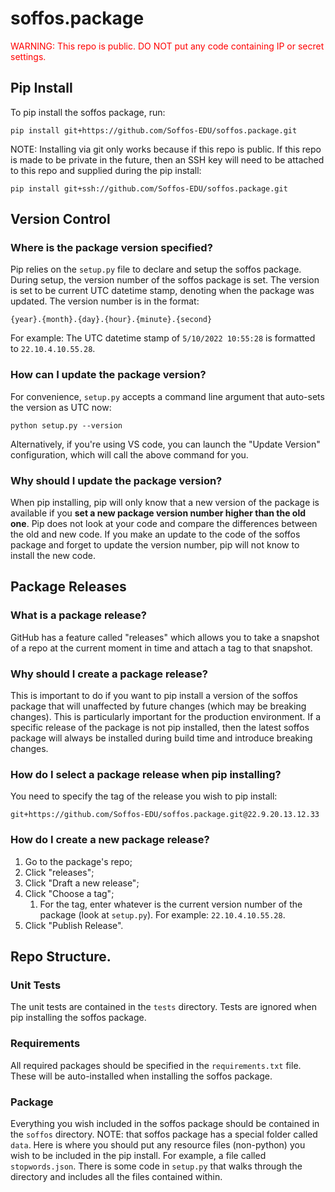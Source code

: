 # soffos.package

<font color="red">
WARNING: This repo is public. DO NOT put any code containing IP or secret settings.
</font>


## Pip Install

To pip install the soffos package, run:

```
pip install git+https://github.com/Soffos-EDU/soffos.package.git
```

NOTE: Installing via git only works because if this repo is public. If this repo is made to be
private in the future, then an SSH key will need to be attached to this repo and supplied during the
pip install:

```
pip install git+ssh://github.com/Soffos-EDU/soffos.package.git
```

## Version Control

### Where is the package version specified?

Pip relies on the `setup.py` file to declare and setup the soffos package. During setup, the version
number of the soffos package is set. The version is set to be current UTC datetime stamp, denoting
when the package was updated. The version number is in the format:

`{year}.{month}.{day}.{hour}.{minute}.{second}`

For example: The UTC datetime stamp of `5/10/2022 10:55:28` is formatted to `22.10.4.10.55.28`.

### How can I update the package version?

For convenience, `setup.py` accepts a command line argument that auto-sets the version as UTC now:

```
python setup.py --version
```

Alternatively, if you're using VS code, you can launch the "Update Version" configuration, which
will call the above command for you.

### Why should I update the package version?

When pip installing, pip will only know that a new version of the package is available if you **set
a new package version number higher than the old one**. Pip does not look at your code and compare
the differences between the old and new code. If you make an update to the code of the soffos
package and forget to update the version number, pip will not know to install the new code. 

## Package Releases

### What is a package release?

GitHub has a feature called "releases" which allows you to take a snapshot of a repo at the current
moment in time and attach a tag to that snapshot.

### Why should I create a package release?

This is important to do if you want to pip install a version of the soffos package that will
unaffected by future changes (which may be breaking changes). This is particularly important for the
production environment. If a specific release of the package is not pip installed, then the latest
soffos package will always be installed during build time and introduce breaking changes.

### How do I select a package release when pip installing?

You need to specify the tag of the release you wish to pip install:

```
git+https://github.com/Soffos-EDU/soffos.package.git@22.9.20.13.12.33
```

### How do I create a new package release?

1. Go to the package's repo;
1. Click "releases";
1. Click "Draft a new release";
1. Click "Choose a tag";
   1. For the tag, enter whatever is the current version number of the package (look at `setup.py`).
   For example: `22.10.4.10.55.28`.
1. Click "Publish Release".


## Repo Structure.

### Unit Tests

The unit tests are contained in the `tests` directory. Tests are ignored when pip installing the
soffos package.

### Requirements

All required packages should be specified in the `requirements.txt` file. These will be
auto-installed when installing the soffos package.

### Package

Everything you wish included in the soffos package should be contained in the `soffos` directory.
NOTE: that soffos package has a special folder called `data`. Here is where you should put any
resource files (non-python) you wish to be included in the pip install. For example, a file called
`stopwords.json`. There is some code in `setup.py` that walks through the directory and includes all
the files contained within.
